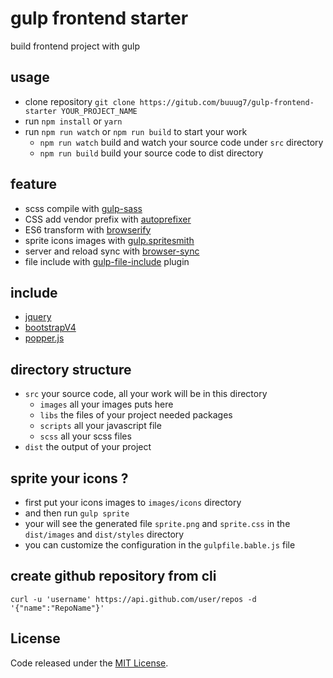 # gulp frontend starter
build frontend project with gulp

## usage
+ clone repository `git clone https://gitub.com/buuug7/gulp-frontend-starter YOUR_PROJECT_NAME`
+ run `npm install` or `yarn`
+ run `npm run watch` or `npm run build` to start your work
    - `npm run watch` build and watch your source code under `src` directory
    - `npm run build` build your source code to dist directory

## feature
+ scss compile with [gulp-sass](https://github.com/dlmanning/gulp-sass)
+ CSS add vendor prefix with [autoprefixer](https://github.com/postcss/autoprefixer)
+ ES6 transform with [browserify](https://github.com/browserify/browserify)
+ sprite icons images with [gulp.spritesmith](https://github.com/twolfson/gulp.spritesmith)
+ server and reload sync with [browser-sync](https://github.com/BrowserSync/browser-sync)
+ file include with [gulp-file-include](https://github.com/coderhaoxin/gulp-file-include) plugin

## include
+ [jquery](https://github.com/jquery/jquery)
+ [bootstrapV4](https://github.com/twbs/bootstrap)
+ [popper.js](https://github.com/FezVrasta/popper.js)

## directory structure
+ `src` your source code, all your work will be in this directory
    - `images` all your images puts here
    - `libs` the files of your project needed packages
    - `scripts` all your javascript file
    - `scss` all your scss files
+ `dist` the output of your project

## sprite your icons ?
+ first put your icons images to `images/icons` directory
+ and then run `gulp sprite`
+ your will see the generated file `sprite.png` and `sprite.css` in the `dist/images` and `dist/styles` directory
+ you can  customize the configuration in the `gulpfile.bable.js` file

## create github repository from cli
`curl -u 'username' https://api.github.com/user/repos -d '{"name":"RepoName"}'`

## License
Code released under the [MIT License](https://github.com/buuug7/gulp-frontend-starter/blob/master/LICENSE).
